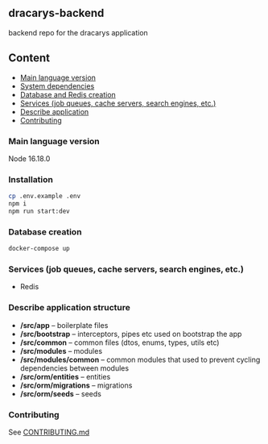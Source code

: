 ## dracarys-backend
backend repo for the dracarys application

## Content

- [Main language version](#main-lang-version)
- [System dependencies](#system-dependencies)
- [Database and Redis creation](#db-creation)
- [Services (job queues, cache servers, search engines, etc.)](#additional-services)
- [Describe application](#description-application)
- [Contributing](#contributing)

### <a id="main-lang-version"></a> Main language version

Node 16.18.0

### <a id="installation"></a> Installation

```bash
cp .env.example .env
npm i
npm run start:dev
```

### <a id="db-creation"></a> Database creation

```bash
docker-compose up
```

### <a id="additional-services"></a> Services (job queues, cache servers, search engines, etc.)

- Redis

### <a id="description-application"></a> Describe application structure

- **/src/app** – boilerplate files
- **/src/bootstrap** – interceptors, pipes etc used on bootstrap the app
- **/src/common** – common files (dtos, enums, types, utils etc)
- **/src/modules** – modules
- **/src/modules/common** – common modules that used to prevent cycling dependencies between modules
- **/src/orm/entities** – entities
- **/src/orm/migrations** – migrations
- **/src/orm/seeds** – seeds



### <a id="contributing"></a> Contributing
See [CONTRIBUTING.md](CONTRIBUTING.md)


